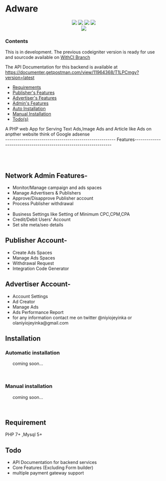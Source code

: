 # Adware

<center>
<span>
<img src="https://img.shields.io/badge/Development-active-green">
<img src="https://img.shields.io/badge/stars-10%2B-orange">
<img src="https://img.shields.io/badge/license-MIT-orange">
<img src="https://img.shields.io/badge/framework-LARAVEL-red">

</span>

<br>
<img align="center" src="https://res.cloudinary.com/open-source/image/upload/v1594050769/Adware/adware_tyd3b0.png" >
</center>

### Contents

This is in development.
The previous codeigniter version is ready for use and sourcode available on <a href="https://github.com/Niyiojeyinka/Adware/tree/withCI">WithCI Branch</a>

The API Documentation for this backend is available at https://documenter.getpostman.com/view/11964368/T1LPCmgy?version=latest

<ul>
<li><a href="#req">Requirements</a></li>
<li><a href="#pub">Publisher's Features</a></li>
<li><a href="#adv">Advertiser's Features</a></li>
<li><a href="#admin">Admin's Features</a></li>
<li><a href="#auto">Auto Installation</a></li>
<li><a href="#manual">Manual Installation</a></li>
<li><a href="#todo">Todo(s)</a></li>

</ul>

A PHP web App for Serving Text Ads,Image Ads and Article like Ads on anpther website think of Google adsense
<br>
------------------------------------------------------- Features------------------------------------------------------------------

<br><br>

<div id="admin">

## Network Admin Features-

<ul>
<li>Monitor/Manage campaign and ads spaces</li>
<li>Manage Advertisers & Publishers</li>
<li>Approve/Disapprove Publisher account</li>
<li>Process Publisher withdrawal <li>
<li>Business Settings like Setting of Minimum CPC,CPM,CPA</li>
<li>Credit/Debit Users' Account</li>
<li>Set site meta/seo details </li>

</ul>
</div>

## Publisher Account-

<ul id="pub">
<li>Create Ads Spaces</li>
<li>Manage Ads Spaces</li>
<li>Withdrawal Request</li>
<li>Integration Code Generator</li>

</ul>

## Advertiser Account-

<ul id="adv">

<li>Account Settings</li>
<li>Ad Creator</li>
<li>Manage Ads</li>
<li>Ads Performance Report </li>
<li>for any information contact me on twitter @niyiojeyinka or olaniyiojeyinka@gmail.com</li>
</ul>

## Installation

### Automatic installation

<ul id="auto">
	coming soon...
</ul>

<br>

### Manual installation

<ul id="manual">
	coming soon...

</ul>

<br>

## Requirement

<div id="req">

PHP 7+ ,Mysql 5+

</div>

## Todo

<div id="todo">
<ul>
<li>API Documentation for backend services</li>
<li>Core Features (Excluding Form builder)</li>
<li>multiple payment gateway support</li>
</ul>

</div>

